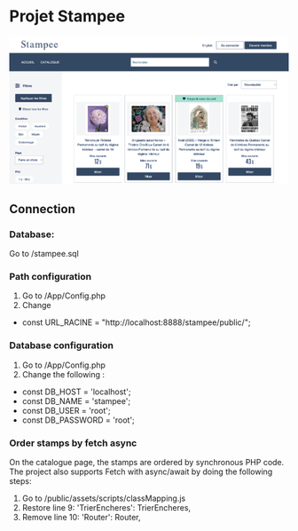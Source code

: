 # Projet Stampee

![Screenshot](screenshot.png)

## Connection 

### Database: 
Go to /stampee.sql

### Path configuration
1. Go to /App/Config.php
2. Change 
- const URL_RACINE = "http://localhost:8888/stampee/public/";

### Database configuration
1. Go to /App/Config.php
2. Change the following : 
- const DB_HOST = 'localhost';
- const DB_NAME = 'stampee';
- const DB_USER = 'root';
- const DB_PASSWORD = 'root'; 

### Order stamps by fetch async
On the catalogue page, the stamps are ordered by synchronous PHP code. The project also supports Fetch with async/await by doing the following steps:
1. Go to /public/assets/scripts/classMapping.js
2. Restore line 9: 'TrierEncheres': TrierEncheres,
3. Remove line 10: 'Router': Router,
